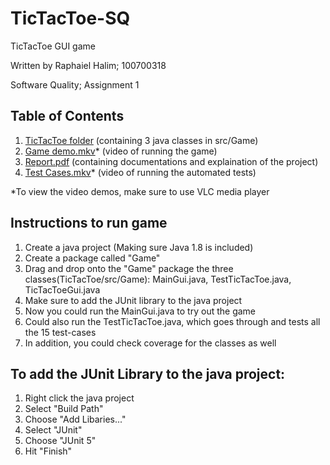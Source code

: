 # TicTacToe-SQ

TicTacToe GUI game

Written by Raphaiel Halim; 100700318

Software Quality; Assignment 1

## Table of Contents

1. [TicTacToe folder](https://github.com/r-halim/TicTacToe-SQ/tree/main/TicTacToe) (containing 3 java classes in src/Game)
2. [Game demo.mkv](https://github.com/r-halim/TicTacToe-SQ/blob/main/Game%20demo.mkv)* (video of running the game)
3. [Report.pdf](https://github.com/r-halim/TicTacToe-SQ/blob/main/Report.pdf) (containing documentations and explaination of the project)
4. [Test Cases.mkv](https://github.com/r-halim/TicTacToe-SQ/blob/main/Test%20Cases.mkv)* (video of running the automated tests)

*To view the video demos, make sure to use VLC media player

## Instructions to run game
1. Create a java project (Making sure Java 1.8 is included)
2. Create a package called "Game"
3. Drag and drop onto the "Game" package the three classes(TicTacToe/src/Game): MainGui.java, TestTicTacToe.java, TicTacToeGui.java
4. Make sure to add the JUnit library to the java project
5. Now you could run the MainGui.java to try out the game
6. Could also run the TestTicTacToe.java, which goes through and tests all the 15 test-cases
7. In addition, you could check coverage for the classes as well

## To add the JUnit Library to the java project:
1. Right click the java project 
2. Select "Build Path" 
3. Choose "Add Libaries..."
4. Select "JUnit"
5. Choose "JUnit 5"
6. Hit "Finish"
